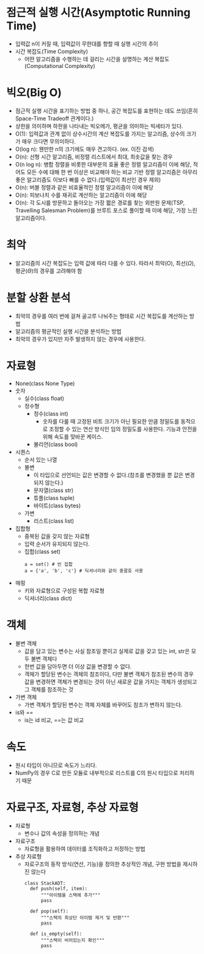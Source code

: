 # 점근적 실행 시간(Asymptotic Running Time)
  - 입력값 n이 커질 때, 입력값이 무한대를 향할 때 실행 시간의 추이
  - 시간 복잡도(Time Complexity)
    - 어떤 알고리즘을 수행하는 데 걸리는 시간을 설명하는 계산 복잡도(Computational Complexity)
# 빅오(Big O)
  - 점근적 실행 시간을 표기하는 방법 중 하나, 공간 복잡도를 표현하는 데도 쓰임(흔히 Space-Time Tradeoff 관계이다.)
  - 상한을 의미하며 하한을 나타내는 빅오메가, 평균을 의미하는 빅세타가 있다.
  - O(1): 입력값과 관계 없이 상수시간의 계산 복잡도를 가지는 알고리즘, 상수의 크기가 매우 크다면 무의미하다.
  - O(log n): 웬만한 n의 크기에도 매우 견고하다. (ex. 이진 검색)
  - O(n): 선형 시간 알고리즘, 비정렬 리스트에서 최대, 최솟값을 찾는 경우
  - O(n log n): 병합 정렬을 비롯한 대부분의 효율 좋은 정렬 알고리즘이 이에 해당, 적어도 모든 수에 대해 한 번 이상은 비교해야 하는 비교 기반 정렬 알고리즘은 아무리 좋은 알고리즘도 이보다 빠를 수 없다.(입력값이 최선인 경우 제외)
  - O(n): 버블 정렬과 같은 비효율적인 정렬 알고리즘이 이에 해당
  - O(n): 피보나치 수를 재귀로 계산하는 알고리즘이 이에 해당
  - O(n): 각 도시를 방문하고 돌아오는 가장 짧은 경로를 찾는 외판원 문제(TSP, Travelling Salesman Problem)를 브루트 포스로 풀이할 때 이에 해당, 가장 느린 알고리즘이다.
  
# 최악
  - 알고리즘의 시간 복잡도는 입력 값에 따라 다를 수 있다. 따라서 최악(O), 최선($\Omega$), 평균($\Theta$)의 경우를 고려해야 함

# 분할 상환 분석
  - 최악의 경우를 여러 번에 걸쳐 골고루 나눠주는 형태로 시간 복잡도를 계산하는 방법
  - 알고리즘의 평균적인 실행 시간을 분석하는 방법
  - 최악의 경우가 있지만 자주 발생하지 않는 경우에 사용한다.

# 자료형
  - None(class None Type)
  - 숫자
    - 실수(class float)
    - 정수형
      - 정수(class int)
        - 숫자를 다룰 때 고정된 비트 크기가 아닌 필요한 만큼 정밀도를 동적으로 조정할 수 있는 연산 방식인 임의 정밀도를 사용한다. 기능과 안전을 위해 속도를 맞바꾼 케이스.
      - 불리언(class bool)
  - 시퀀스
    - 순서 있는 나열
    - 불변
      - 이 타입으로 선언되는 값은 변경할 수 없다.(참조를 변경했을 뿐 값은 변경되지 않는다.)
      - 문자열(class str)
      - 튜플(class tuple)
      - 바이트(class bytes)
    - 가변
      - 리스트(class list)
  - 집합형
    - 중복된 값을 갖지 않는 자료형
    - 입력 순서가 유지되지 않는다.
    - 집합(class set)
      ```python3
      a = set() # 빈 집합
      a = {'a', 'b', 'c'} # 딕셔너리와 같이 중괄호 사용
      ```
  - 매핑
    - 키와 자료형으로 구성된 복합 자료형
    - 딕셔너리(class dict)

# 객체
  - 불변 객체
    - 값을 담고 있는 변수는 사실 참조일 뿐이고 실제로 값을 갖고 있는 int, str은 모두 불변 객체다
    - 한번 값을 담아두면 더 이상 값을 변경할 수 없다.
    - 객체가 할당된 변수는 객체의 참조이다, 다만 불변 객체가 참조된 변수의 경우 값을 변경하면 객체가 변경되는 것이 아닌 새로운 값을 가지는 객체가 생성되고 그 객체를 참조하는 것
  - 가변 객체
    - 가변 객체가 할당된 변수는 객체 자체를 바꾸어도 참조가 변하지 않는다.
  - is와 ==
    - is는 id 비교, ==는 값 비교
# 속도
  - 원시 타입이 아니므로 속도가 느리다.
  - NumPy의 경우 C로 만든 모듈로 내부적으로 리스트를 C의 원시 타입으로 처리하기 때문

# 자료구조, 자료형, 추상 자료형
  - 자료형
    - 변수나 값의 속성을 정의하는 개념
  - 자료구조
    - 자료형을 활용하여 데이터를 조직화하고 저장하는 방법
  - 추상 자료형
    - 자료구조의 동작 방식(연산, 기능)을 정의한 추상적인 개념, 구현 방법을 제시하진 않는다
      ```python3
      class StackADT:
        def push(self, item):
            """아이템을 스택에 추가"""
            pass
    
        def pop(self):
            """스택의 최상단 아이템 제거 및 반환"""
            pass
    
        def is_empty(self):
            """스택이 비어있는지 확인"""
            pass
    ```
    
    
